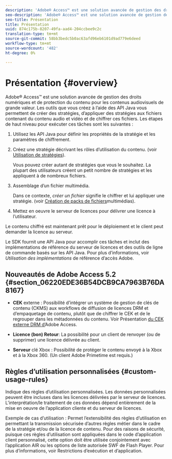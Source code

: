```yaml
---
description: 'Adobe® Access™ est une solution avancée de gestion des droits numériques et de protection du contenu pour les contenus audiovisuels de grande valeur. Les outils que vous créez à l’aide des API Java vous permettent de créer des stratégies, d’appliquer des stratégies aux fichiers contenant du contenu audio et vidéo et de chiffrer ces fichiers. Les étapes de haut niveau pour exécuter ces tâches sont les suivantes : '
seo-description: 'Adobe® Access™ est une solution avancée de gestion des droits numériques et de protection du contenu pour les contenus audiovisuels de grande valeur. Les outils que vous créez à l’aide des API Java vous permettent de créer des stratégies, d’appliquer des stratégies aux fichiers contenant du contenu audio et vidéo et de chiffrer ces fichiers. Les étapes de haut niveau pour exécuter ces tâches sont les suivantes : '
seo-title: Présentation
title: Présentation
uuid: 874c175b-8207-49fa-aad4-204ccbee9c2c
translation-type: tm+mt
source-git-commit: 58bb3bedc5b0ac63afd96eb6101d9ad779e6deed
workflow-type: tm+mt
source-wordcount: '482'
ht-degree: 0%

---
```



# Présentation {#overview}

Adobe® Access™ est une solution avancée de gestion des droits numériques et de protection du contenu pour les contenus audiovisuels de grande valeur. Les outils que vous créez à l’aide des API Java vous permettent de créer des stratégies, d’appliquer des stratégies aux fichiers contenant du contenu audio et vidéo et de chiffrer ces fichiers. Les étapes de haut niveau pour exécuter ces tâches sont les suivantes :

1. Utilisez les API Java pour définir les propriétés de la stratégie et les paramètres de chiffrement.
1. Créez une stratégie décrivant les rôles d’utilisation du contenu. (voir [Utilisation de stratégies](../../aaxs-protecting-content/content-working-with-policies/content-working-with-policies-overview.md)).

   Vous pouvez créer autant de stratégies que vous le souhaitez. La plupart des utilisateurs créent un petit nombre de stratégies et les appliquent à de nombreux fichiers.

1. Assemblage d’un fichier multimédia.

   Dans ce contexte, *créer un fichier* signifie le chiffrer et lui appliquer une stratégie. (voir [Création de packs de fichiers](../../aaxs-protecting-content/content-packaging-media-files/content-packaging-media-files-overview.md)multimédias).

1. Mettez en oeuvre le serveur de licences pour délivrer une licence à l’utilisateur.

Le contenu chiffré est maintenant prêt pour le déploiement et le client peut demander la licence au serveur.

Le SDK fournit une API Java pour accomplir ces tâches et inclut des implémentations de référence du serveur de licences et des outils de ligne de commande basés sur les API Java. Pour plus d’informations, voir *Utilisation des implémentations* de référence d’accès Adobe.

## Nouveautés de Adobe Access 5.2 {#section_06220EDE36B54DCB9CA7963B76DA8167}

* **CEK** externe : Possibilité d’intégrer un système de gestion de clés de contenu (CKMS) aux workflows de diffusion de licences DRM et d’empaquetage de contenu, plutôt que de chiffrer le CEK et de le regrouper dans les métadonnées du contenu. Voir Présentation [du CEK externe DRM d’](../../aaxs-drm-xkey-mgmt/aaxs-drm-using-external-cek-overview.md)Adobe Access.

* **Licence (bon) Retour**: La possibilité pour un client de renvoyer (ou de supprimer) une licence délivrée au client.
* **Serveur** clé Xbox : Possibilité de protéger le contenu envoyé à la Xbox et à la Xbox 360. (Un client Adobe Primetime est requis.)

## Règles d’utilisation personnalisées {#custom-usage-rules}

Indique des règles d’utilisation personnalisées. Les données personnalisées peuvent être incluses dans les licences délivrées par le serveur de licences. L’interprétation/le traitement de ces données dépend entièrement de la mise en oeuvre de l’application cliente et du serveur de licences.

Exemple de cas d’utilisation : Permet l’extensibilité des règles d’utilisation en permettant la transmission sécurisée d’autres règles métier dans le cadre de la stratégie et/ou de la licence de contenu. Pour des raisons de sécurité, puisque ces règles d’utilisation sont appliquées dans le code d’application client personnalisé, cette option doit être utilisée conjointement avec l’application AIR ou les options de liste autorisée SWF de Flash Player. Pour plus d’informations, voir Restrictions [](../../aaxs-protecting-content/content-introduction/content-usage-rules/content-runtime-application-restrictions/content-allowlist-air.md)d’exécution et d’application.
